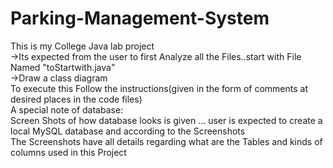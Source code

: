 # Parking-Management-System
This is my College Java lab project\
->Its expected from the user to first Analyze all the Files..start with File Named "toStartwith.java"\
->Draw a class diagram\
To execute this Follow the instructions(given in the form of comments at desired places in the code files)\
A special note of database:\
Screen Shots of how database looks is given ... user is expected to create a local MySQL database and according to the Screenshots\
The Screenshots have all details regarding what are the Tables and kinds of columns used in this Project



